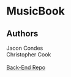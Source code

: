 <h1>MusicBook</h1>

<h2>Authors</h2>
 Jacon Condes<br />
Christopher Cook

<br/>
<br/>
<a href="https://github.com/christopher-cook/MusicBook_api/blob/master/README.md">Back-End Repo</a>
